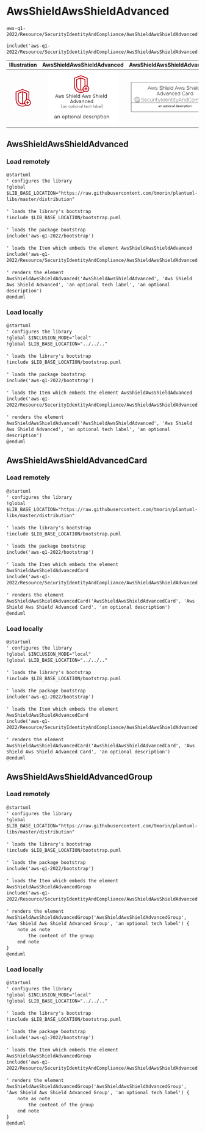 # AwsShieldAwsShieldAdvanced


```text
aws-q1-2022/Resource/SecurityIdentityAndCompliance/AwsShieldAwsShieldAdvanced
```

```text
include('aws-q1-2022/Resource/SecurityIdentityAndCompliance/AwsShieldAwsShieldAdvanced')
```



| Illustration | AwsShieldAwsShieldAdvanced | AwsShieldAwsShieldAdvancedCard | AwsShieldAwsShieldAdvancedGroup |
| :---: | :---: | :---: | :---: |
| ![illustration for Illustration](../../../aws-q1-2022/Resource/SecurityIdentityAndCompliance/AwsShieldAwsShieldAdvanced.png) | ![illustration for AwsShieldAwsShieldAdvanced](../../../aws-q1-2022/Resource/SecurityIdentityAndCompliance/AwsShieldAwsShieldAdvanced.Local.png) | ![illustration for AwsShieldAwsShieldAdvancedCard](../../../aws-q1-2022/Resource/SecurityIdentityAndCompliance/AwsShieldAwsShieldAdvancedCard.Local.png) | ![illustration for AwsShieldAwsShieldAdvancedGroup](../../../aws-q1-2022/Resource/SecurityIdentityAndCompliance/AwsShieldAwsShieldAdvancedGroup.Local.png) |




## AwsShieldAwsShieldAdvanced

### Load remotely
```plantuml
@startuml
' configures the library
!global $LIB_BASE_LOCATION="https://raw.githubusercontent.com/tmorin/plantuml-libs/master/distribution"

' loads the library's bootstrap
!include $LIB_BASE_LOCATION/bootstrap.puml

' loads the package bootstrap
include('aws-q1-2022/bootstrap')

' loads the Item which embeds the element AwsShieldAwsShieldAdvanced
include('aws-q1-2022/Resource/SecurityIdentityAndCompliance/AwsShieldAwsShieldAdvanced')

' renders the element
AwsShieldAwsShieldAdvanced('AwsShieldAwsShieldAdvanced', 'Aws Shield Aws Shield Advanced', 'an optional tech label', 'an optional description')
@enduml
```

### Load locally
```plantuml
@startuml
' configures the library
!global $INCLUSION_MODE="local"
!global $LIB_BASE_LOCATION="../../.."

' loads the library's bootstrap
!include $LIB_BASE_LOCATION/bootstrap.puml

' loads the package bootstrap
include('aws-q1-2022/bootstrap')

' loads the Item which embeds the element AwsShieldAwsShieldAdvanced
include('aws-q1-2022/Resource/SecurityIdentityAndCompliance/AwsShieldAwsShieldAdvanced')

' renders the element
AwsShieldAwsShieldAdvanced('AwsShieldAwsShieldAdvanced', 'Aws Shield Aws Shield Advanced', 'an optional tech label', 'an optional description')
@enduml
```

## AwsShieldAwsShieldAdvancedCard

### Load remotely
```plantuml
@startuml
' configures the library
!global $LIB_BASE_LOCATION="https://raw.githubusercontent.com/tmorin/plantuml-libs/master/distribution"

' loads the library's bootstrap
!include $LIB_BASE_LOCATION/bootstrap.puml

' loads the package bootstrap
include('aws-q1-2022/bootstrap')

' loads the Item which embeds the element AwsShieldAwsShieldAdvancedCard
include('aws-q1-2022/Resource/SecurityIdentityAndCompliance/AwsShieldAwsShieldAdvanced')

' renders the element
AwsShieldAwsShieldAdvancedCard('AwsShieldAwsShieldAdvancedCard', 'Aws Shield Aws Shield Advanced Card', 'an optional description')
@enduml
```

### Load locally
```plantuml
@startuml
' configures the library
!global $INCLUSION_MODE="local"
!global $LIB_BASE_LOCATION="../../.."

' loads the library's bootstrap
!include $LIB_BASE_LOCATION/bootstrap.puml

' loads the package bootstrap
include('aws-q1-2022/bootstrap')

' loads the Item which embeds the element AwsShieldAwsShieldAdvancedCard
include('aws-q1-2022/Resource/SecurityIdentityAndCompliance/AwsShieldAwsShieldAdvanced')

' renders the element
AwsShieldAwsShieldAdvancedCard('AwsShieldAwsShieldAdvancedCard', 'Aws Shield Aws Shield Advanced Card', 'an optional description')
@enduml
```

## AwsShieldAwsShieldAdvancedGroup

### Load remotely
```plantuml
@startuml
' configures the library
!global $LIB_BASE_LOCATION="https://raw.githubusercontent.com/tmorin/plantuml-libs/master/distribution"

' loads the library's bootstrap
!include $LIB_BASE_LOCATION/bootstrap.puml

' loads the package bootstrap
include('aws-q1-2022/bootstrap')

' loads the Item which embeds the element AwsShieldAwsShieldAdvancedGroup
include('aws-q1-2022/Resource/SecurityIdentityAndCompliance/AwsShieldAwsShieldAdvanced')

' renders the element
AwsShieldAwsShieldAdvancedGroup('AwsShieldAwsShieldAdvancedGroup', 'Aws Shield Aws Shield Advanced Group', 'an optional tech label') {
    note as note
        the content of the group
    end note
}
@enduml
```

### Load locally
```plantuml
@startuml
' configures the library
!global $INCLUSION_MODE="local"
!global $LIB_BASE_LOCATION="../../.."

' loads the library's bootstrap
!include $LIB_BASE_LOCATION/bootstrap.puml

' loads the package bootstrap
include('aws-q1-2022/bootstrap')

' loads the Item which embeds the element AwsShieldAwsShieldAdvancedGroup
include('aws-q1-2022/Resource/SecurityIdentityAndCompliance/AwsShieldAwsShieldAdvanced')

' renders the element
AwsShieldAwsShieldAdvancedGroup('AwsShieldAwsShieldAdvancedGroup', 'Aws Shield Aws Shield Advanced Group', 'an optional tech label') {
    note as note
        the content of the group
    end note
}
@enduml
```

